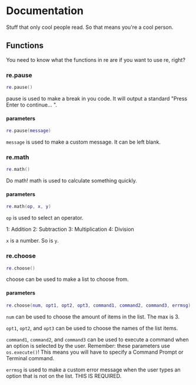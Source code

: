 # Documentation
Stuff that only cool people read. So that means you're a cool person.

## Functions
You need to know what the functions in re are if you want to use re, right?

### re.pause
```lua
re.pause()
```
pause is used to make a break in you code. It will output a standard "Press Enter to continue... ".

#### parameters
```lua
re.pause(message)
```
`message` is used to make a custom message. It can be left blank.


### re.math
```lua
re.math()
```
Do math!
math is used to calculate something quickly.

#### parameters
```lua
re.math(op, x, y)
```
`op` is used to select an operator.

1: Addition
2: Subtraction
3: Multiplication
4: Division

`x` is a number. So is `y`.

### re.choose
```lua
re.choose()
```
choose can be used to make a list to choose from.

#### parameters
```lua
re.choose(num, opt1, opt2, opt3, command1, command2, command3, errmsg)
```
`num` can be used to choose the amount of items in the list. The max is 3.

`opt1`, `opt2`, and `opt3` can be used to choose the names of the list items.

`command1`, `command2`, and `command3` can be used to execute a command when an option is selected by the user. Remember: these parameters use `os.execute()`! This means you will have to specify a Command Prompt or Terminal command.

`errmsg` is used to make a custom error message when the user types an option that is not on the list. THIS IS REQUIRED.
